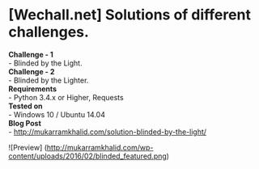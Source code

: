# [Wechall.net] Solutions of different challenges.

**Challenge - 1**  
    - Blinded by the Light.  
**Challenge - 2**  
    - Blinded by the Lighter.  
**Requirements**  
    - Python 3.4.x or Higher, Requests  
**Tested on**  
    - Windows 10 / Ubuntu 14.04  
**Blog Post**  
    - http://mukarramkhalid.com/solution-blinded-by-the-light/    

  
![Preview]
(http://mukarramkhalid.com/wp-content/uploads/2016/02/blinded_featured.png)
